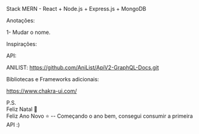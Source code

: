 Stack MERN - React + Node.js + Express.js + MongoDB

Anotações:



1- Mudar o nome.

Inspirações:

API: 

ANILIST: https://github.com/AniList/ApiV2-GraphQL-Docs.git

Bibliotecas e Frameworks adicionais:

https://www.chakra-ui.com/

P.S.
<br>
Feliz Natal 🎅 
<br>
Feliz Ano Novo ⭐ -- Começando o ano bem, consegui consumir a primeira API :)
